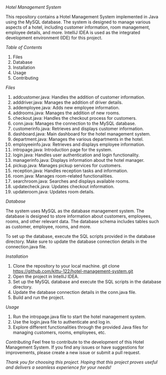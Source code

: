 *Hotel Management System*

This repository contains a Hotel Management System implemented in Java using the MySQL database. The system is designed to manage various aspects of a hotel, including customer information, room management, employee details, and more. IntelliJ IDEA is used as the integrated development environment (IDE) for this project.

*Table of Contents*
1) Files
2) Database
3) Installation
4) Usage
5) Contributing

*Files*
1) addcustomer.java: Handles the addition of customer information.
2) adddriver.java: Manages the addition of driver details.
3) addemployee.java: Adds new employee information.
4) addrooms.java: Manages the addition of new rooms.
5) checkout.java: Handles the checkout process for customers.
6) conn.java: Manages the connection to the MySQL database.
7) customerinfo.java: Retrieves and displays customer information.
8) dashboard.java: Main dashboard for the hotel management system.
9) department.java: Manages the various departments in the hotel.
10) employeeinfo.java: Retrieves and displays employee information.
11) intropage.java: Introduction page for the system.
12) login.java: Handles user authentication and login functionality.
13) managerinfo.java: Displays information about the hotel manager.
14) pickup.java: Manages pickup services for customers.
15) reception.java: Handles reception tasks and information.
16) room.java: Manages room-related functionalities.
17) searchroom.java: Searches and displays available rooms.
18) updatecheck.java: Updates checkout information.
19) updateroom.java: Updates room details.

*Database*

The system uses MySQL as the database management system. The database is designed to store information about customers, employees, rooms, and other relevant data. The database schema includes tables such as customer, employee, rooms, and more.

To set up the database, execute the SQL scripts provided in the database directory. Make sure to update the database connection details in the connection.java file.

*Installation*
1) Clone the repository to your local machine.
git clone https://github.com/kittu-122/hotel-management-system.git
2) Open the project in IntelliJ IDEA.
3) Set up the MySQL database and execute the SQL scripts in the database directory.
4) Update the database connection details in the conn.java file.
5) Build and run the project.

*Usage*
1) Run the intropage.java file to start the hotel management system.
2) Use the login.java file to authenticate and log in.
3) Explore different functionalities through the provided Java files for managing customers, rooms, employees, etc.

*Contributing*
Feel free to contribute to the development of this Hotel Management System. If you find any issues or have suggestions for improvements, please create a new issue or submit a pull request.

*Thank you for choosing this project. Hoping that this project  proves useful and delivers a seamless experience for your needs!*
